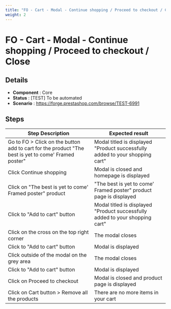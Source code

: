 ```yaml
---
title: "FO - Cart - Modal - Continue shopping / Proceed to checkout / Close"
weight: 2
---
```


# FO - Cart - Modal - Continue shopping / Proceed to checkout / Close
## Details
* **Component** : Core
* **Status** : [TEST] To be automated
* **Scenario** : https://forge.prestashop.com/browse/TEST-6991

## Steps
| Step Description | Expected result |
| ----- | ----- |
| Go to FO > Click on the button add to cart for the product "The best is yet to come' Framed poster" | Modal titled is displayed "Product successfully added to your shopping cart" |
| Click Continue shopping | Modal is closed and homepage is displayed |
| Click on "The best is yet to come' Framed poster" product | "The best is yet to come' Framed poster" product page is displayed |
| Click to "Add to cart" button | Modal titled is displayed "Product successfully added to your shopping cart" |
| Click on the cross on the top right corner | The modal closes |
| Click to "Add to cart" button | Modal is displayed |
| Click outside of the modal on the grey area | The modal closes |
| Click to "Add to cart" button | Modal is displayed |
| Click on Proceed to checkout | Modal is closed and product page is displayed |
| Click on Cart button > Remove all the products | There are no more items in your cart |
